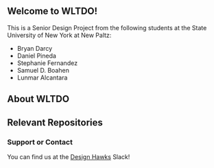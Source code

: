 ## Welcome to WLTDO!

This is a Senior Design Project from the following students at the State University of New York at New Paltz:

 * Bryan Darcy
 * Daniel Pineda
 * Stephanie Fernandez
 * Samuel D. Boahen
 * Lunmar Alcantara


## About WLTDO


## Relevant Repositories



### Support or Contact

You can find us at the [Design Hawks](https://design-hawks.slack.com) Slack!
